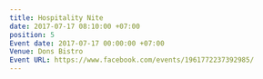```yaml
---
title: Hospitality Nite
date: 2017-07-17 08:10:00 +07:00
position: 5
Event date: 2017-07-17 00:00:00 +07:00
Venue: Dons Bistro
Event URL: https://www.facebook.com/events/1961772237392985/
---
```


